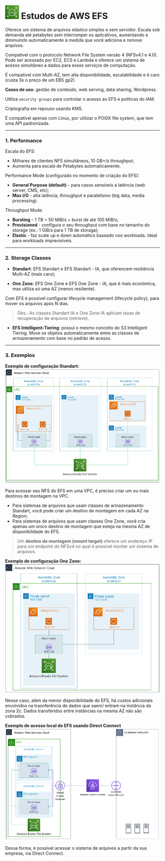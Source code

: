 # ![EFS](imagens/efs.jpg "Ícone do AWS EFS") Estudos de AWS EFS

Oferece um sistema de arquivos elástico simples e sem servidor. Escala sob demanda até petabytes sem interromper os aplicativos, aumentando e diminuindo automaticamente à medida que você adiciona e remove arquivos.

Compatível com o protocolo Network File System versão 4 (NFSv4.1 e 4.0). Pode ser acessado por EC2, ECS e Lambda e oferece um sistema de acesso simultâneo a dados para esses serviços de computação.

É compatível com Multi-AZ, tem alta disponibilidade, escalabilidade e é caro (custa 3x o preço de um EBS gp2).

**Casos de uso**: gestão de conteúdo, web serving, data sharing, Wordpress.

Utiliza `security groups` para controlar o acesso ao EFS e políticas do IAM.

Criptografia em repouso usando KMS.

É compatível apenas com Linux, por utilizar o POSIX file system, que tem uma API padronizada.

---

### 1. Performance

Escala do EFS:

* Milhares de clientes NFS simultâneos, 10 GB+/s throughput;
* Aumenta para escala de Petabytes automaticamente.

Performance Mode (configurado no momento de criação do EFS):

* **General Purpose (default)** - para casos sensíveis a latência (web server, CMS, etc);
* **Max I/O** - alta latência, throughput e paralelismo (big data, media processing).

Throughput Mode:

* **Bursting** - 1 TB = 50 MiB/s + burst de até 100 MiB/s;
* **Provisioned** - configura o seu throughput com base no tamanho do storage (ex.: 1 GiB/s para 1 TB de storaga);
* **Elastic** - faz scale up e down automático baseado nos workloads. Ideal para workloads imprevisíveis.

---

### 2. Storage Classes

* **Standart**: EFS Standart e EFS Standart - IA, que oferencem resiliência Multi-AZ (mais caro);

* **One Zone**: EFS One Zone e EFS One Zone - IA, que é mais econômica, mas utiliza só uma AZ (menos resiliente).

Com EFS é possível configurar lifecycle management (lifecycle policy), para mover os arquivos após N dias.

> Obs.: As classes Standart IA e One Zone IA aplicam taxas de recuperação de arquivos (retrieve).

* **EFS Intelligent-Tiering**: possui o mesmo conceito do S3 Intelligent Tiering. Move os objetos automaticamente entre as classes de armazenamento com base no padrão de acesso.

---

### 3. Exemplos

**Exemplo de configuração Standart:**
![](./imagens/efs-ex1.png)

Para acessar seu NFS do EFS em uma VPC, é preciso criar um ou mais destinos de montagem na VPC.

* Para sistemas de arquivos que usam classes de armazenamento Standart, você pode criar um destino de montagem em cada AZ na Region;
* Para sistemas de arquivos que usam classes One Zone, você cria apenas um único destino de montagem que esteja na mesma AZ de disponibilidade do EFS.

> Um **destino de montagem (mount target)** oferece um endereço IP para um endpoint do NFSv4 no qual é possível montar um sistema de arquivos.

**Exemplo de configuração One Zone:**
![](./imagens/efs-ex2.png)

Nesse caso, além da menor disponibilidade do EFS, há custos adicionais envolvidos na trasnferência de dados que saem/ entram na instância da zona 2c. Dados transferidos entre instâncias na mesma AZ não são cobrados.

**Exemplo de acesso local do EFS usando Direct Connect**
![](./imagens/efs-ex3.png)

Dessa forma, é possível acessar o sistema de arquivos a partir da sua empresa, via Direct Connect.
